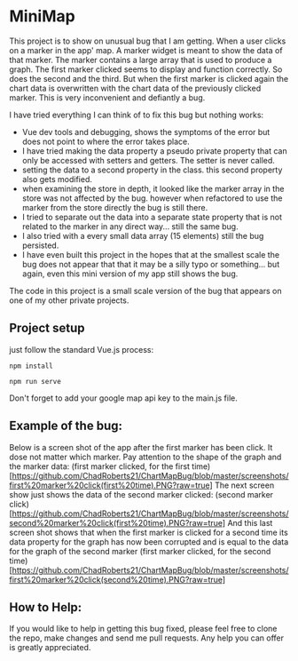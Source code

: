 # MiniMap

This project is to show on unusual bug that I am getting. When a user clicks on a marker in the app' map. A marker widget is meant to show the data of that marker. The marker contains a large array that is used to produce a graph. The first marker clicked seems to display and function correctly. So does the second and the third. But when the first marker is clicked again the chart data is overwritten with the chart data of the previously clicked marker. This is very inconvenient and defiantly a bug. 

I have tried everything I can think of to fix this bug but nothing works:

- Vue dev tools and debugging, shows the symptoms of the error but does not point to where the error takes place.
- I have tried making the data property a pseudo private property that can only be accessed with setters and getters. The setter is never called.
- setting the data to a second property in the class. this second property also gets modified. 
- when examining the store in depth, it looked like the marker array in the store was not affected by the bug. however when refactored to use the marker from the store directly the bug is still there. 
- I tried to separate out the data into a separate state property that is not related to the marker in any direct way... still the same bug.
- I also tried with a every small data array (15 elements) still the bug persisted.
- I have even built this project in the hopes that at the smallest scale the bug does not appear that that it may be a silly typo or something... but again, even this mini version of my app still shows the bug.

The code in this project is a small scale version of the bug that appears on one of my other private projects. 

## Project setup
just follow the standard Vue.js process:

`npm install`

`npm run serve`

Don't forget to add your google map api key to the main.js file.

## Example of the bug:

Below is a screen shot of the app after the first marker has been click. It dose not matter which marker. Pay attention to the shape of the graph and the marker data:
(first marker clicked, for the first time)[https://github.com/ChadRoberts21/ChartMapBug/blob/master/screenshots/first%20marker%20click(first%20time).PNG?raw=true]
The next screen show just shows the data of the second marker clicked:
(second marker click)[https://github.com/ChadRoberts21/ChartMapBug/blob/master/screenshots/second%20marker%20click(first%20time).PNG?raw=true]
And this last screen shot shows that when the first marker is clicked for a second time its data property for the graph has now been corrupted and is equal to the data for the graph of the second marker
(first marker clicked, for the second time)[https://github.com/ChadRoberts21/ChartMapBug/blob/master/screenshots/first%20marker%20click(second%20time).PNG?raw=true]


## How to Help:

If you would like to help in getting this bug fixed, please feel free to clone the repo, make changes and send me pull requests. Any help you can offer is greatly appreciated.
